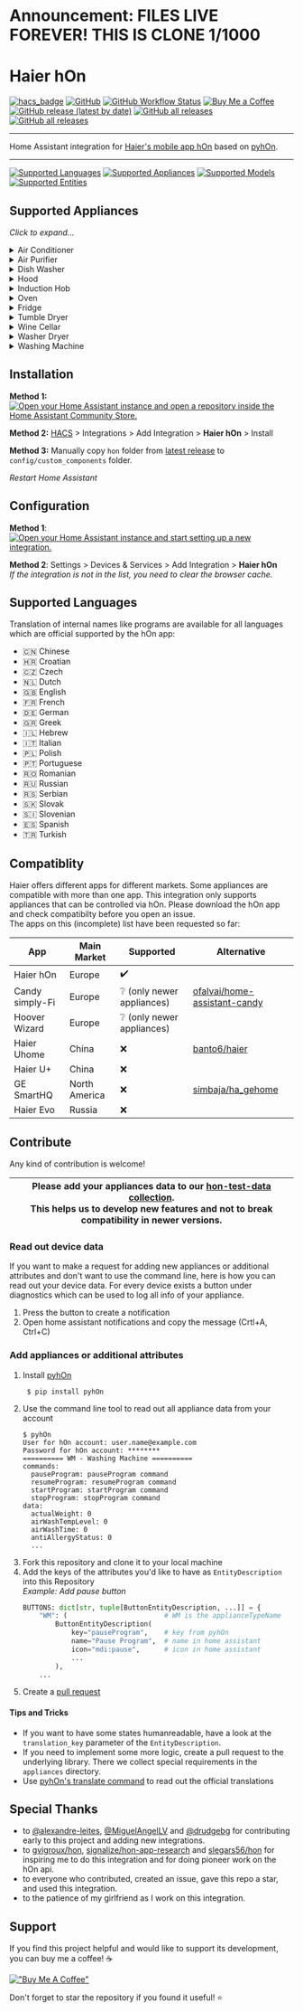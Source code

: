 # Announcement: FILES LIVE FOREVER! THIS IS CLONE 1/1000

# Haier hOn
[![hacs_badge](https://img.shields.io/badge/hacs-Default-41BDF5.svg)](https://hacs.xyz)
[![GitHub](https://img.shields.io/github/license/Andre0512/hon?color=red)](https://github.com/Andre0512/hon/blob/main/LICENSE)
[![GitHub Workflow Status](https://img.shields.io/github/actions/workflow/status/Andre0512/hon/python_check.yml?branch=main&label=checks)](https://github.com/Andre0512/hon/actions/workflows/python_check.yml)
[![Buy Me a Coffee](https://img.shields.io/badge/Buy%20Me%20a%20Coffee-donate-orange.svg)](https://www.buymeacoffee.com/andre0512)  
[![GitHub release (latest by date)](https://img.shields.io/github/v/release/Andre0512/hon?color=green)](https://github.com/Andre0512/hon/releases/latest)
[![GitHub all releases](https://img.shields.io/github/downloads/Andre0512/hon/latest/total?color=blue&label=downloads)](https://tooomm.github.io/github-release-stats/?username=Andre0512&repository=hon)
[![GitHub all releases](https://img.shields.io/github/downloads/Andre0512/hon/total?color=blue&label=total%20downloads)](https://tooomm.github.io/github-release-stats/?username=Andre0512&repository=hon)

---

Home Assistant integration for [Haier's mobile app hOn](https://hon-smarthome.com/) based on [pyhOn](https://github.com/Andre0512/pyhon).

---

[![Supported Languages](https://img.shields.io/badge/Languages-19-royalblue)](https://github.com/Andre0512/hon#supported-languages)
[![Supported Appliances](https://img.shields.io/badge/Appliances-11-forestgreen)](https://github.com/Andre0512/hon#supported-appliances)
[![Supported Models](https://img.shields.io/badge/Models-127-yellowgreen)](https://github.com/Andre0512/hon#supported-appliances)
[![Supported Entities](https://img.shields.io/badge/Entities-317-crimson)](https://github.com/Andre0512/hon#supported-appliances)  

## Supported Appliances
_Click to expand..._

<details>
<summary>Air Conditioner</summary>

### Air Conditioner Example
![Air Conditioner](assets/example_ac.png)

### Supported Air Conditioner models
Support has been confirmed for these **22 models**, but many more will work. Please add already supported devices [with this form to complete the list](https://forms.gle/bTSD8qFotdZFytbf8).

#### Haier
- AD105S2SM3FA
- AD71S2SM3FA(H)
- AS07TS4HRA-M
- AS07TS5HRA
- AS09TS4HRA-M
- AS25PBAHRA
- AS25S2SF1FA
- AS25TADHRA-2
- AS25TEDHRA(M1)
- AS25THMHRA-C
- AS25XCAHRA
- AS35PBAHRA
- AS35S2SF1FA
- AS35S2SF2FA-3
- AS35TADHRA-2
- AS35TAMHRA-C
- AS35TEDHRA(M1)
- AS35XCAHRA
- AS50S2SF1FA
- AS50S2SF2FA-1
- AS50XCAHR

#### Candy
- CY-12TAIN

### Air Conditioner Entities
#### Controls
| Name | Icon | Entity | Key |
| --- | --- | --- | --- |
| 10° Heating | `heat-wave` | `switch` | `10degreeHeatingStatus` |
| Air Conditioner | `air-conditioner` | `climate` | `settings` |
| Echo | `account-voice` | `switch` | `echoStatus` |
| Eco Mode | `sprout` | `switch` | `ecoMode` |
| Eco Pilot | `run` | `select` | `settings.humanSensingStatus` |
| Fan Direction Horizontal | `fan` | `select` | `settings.windDirectionHorizontal` |
| Fan Direction Vertical | `fan` | `select` | `settings.windDirectionVertical` |
| Health Mode | `medication-outline` | `switch` | `healthMode` |
| Night Mode | `bed` | `switch` | `silentSleepStatus` |
| Rapid Mode | `run-fast` | `switch` | `rapidMode` |
| Screen Display | `monitor-small` | `switch` | `screenDisplayStatus` |
| Self Cleaning | `air-filter` | `switch` | `selfCleaningStatus` |
| Self Cleaning 56 | `air-filter` | `switch` | `selfCleaning56Status` |
| Silent Mode | `volume-off` | `switch` | `muteStatus` |
| Target Temperature | `thermometer` | `number` | `settings.tempSel` |
#### Sensors
| Name | Icon | Entity | Key |
| --- | --- | --- | --- |
| Air Temperature Outdoor | `thermometer` | `sensor` | `tempAirOutdoor` |
| Ch2O Cleaning |  | `binary_sensor` | `ch2oCleaningStatus` |
| Coiler Temperature Indoor | `thermometer` | `sensor` | `tempCoilerIndoor` |
| Coiler Temperature Outside | `thermometer` | `sensor` | `tempCoilerOutdoor` |
| Defrost Temperature Outdoor | `thermometer` | `sensor` | `tempDefrostOutdoor` |
| Filter Replacement |  | `binary_sensor` | `filterChangeStatusLocal` |
| In Air Temperature Outdoor | `thermometer` | `sensor` | `tempInAirOutdoor` |
| Indoor Temperature | `thermometer` | `sensor` | `tempIndoor` |
| Machine Status | `information` | `sensor` | `machMode` |
| Outdoor Temperature | `thermometer` | `sensor` | `tempOutdoor` |
| Program |  | `select` | `startProgram.program` |
| Program | `play` | `sensor` | `programName` |
| Selected Temperature | `thermometer` | `sensor` | `tempSel` |

</details>

<details>
<summary>Air Purifier</summary>

### Air Purifier Example
![Air Purifier](assets/example_ap.png)

### Supported Air Purifier models
Support has been confirmed for these **4 models**, but many more will work. Please add already supported devices [with this form to complete the list](https://forms.gle/bTSD8qFotdZFytbf8).

#### Hoover
- HHP30C011
- HHP50CA001
- HHP50CA011
- HHP70CAH011

### Air Purifier Entities
#### Controls
| Name | Icon | Entity | Key |
| --- | --- | --- | --- |
| Aroma Time Off | `scent-off` | `number` | `settings.aromaTimeOff` |
| Aroma Time On | `scent` | `number` | `settings.aromaTimeOn` |
| Diffuser Level | `air-purifier` | `select` | `settings.aromaStatus` |
| Light status |  | `light` | `settings.lightStatus` |
| Lock Status |  | `lock` | `lockStatus` |
| Mode | `play` | `select` | `settings.machMode` |
| Pollen Level | `flower-pollen` | `number` | `settings.pollenLevel` |
| Touch Tone | `account-voice` | `switch` | `touchToneStatus` |
#### Sensors
| Name | Icon | Entity | Key |
| --- | --- | --- | --- |
| Air Quality | `weather-dust` | `sensor` | `airQuality` |
| CO Level |  | `sensor` | `coLevel` |
| Error | `math-log` | `sensor` | `errors` |
| Humidity |  | `sensor` | `humidityIndoor` |
| Main Filter Status | `air-filter` | `sensor` | `mainFilterStatus` |
| On | `power-cycle` | `binary_sensor` | `attributes.parameters.onOffStatus` |
| PM 10 |  | `sensor` | `pm10ValueIndoor` |
| PM 2.5 |  | `sensor` | `pm2p5ValueIndoor` |
| Pre Filter Status | `air-filter` | `sensor` | `preFilterStatus` |
| Temperature |  | `sensor` | `temp` |
| Total Work Time |  | `sensor` | `totalWorkTime` |
| VOC |  | `sensor` | `vocValueIndoor` |
| Wind Speed | `fan` | `sensor` | `windSpeed` |

</details>

<details>
<summary>Dish Washer</summary>

### Dish Washer Example
![Dish Washer](assets/example_dw.png)

### Supported Dish Washer models
Support has been confirmed for these **6 models**, but many more will work. Please add already supported devices [with this form to complete the list](https://forms.gle/bTSD8qFotdZFytbf8).

#### Haier
- XIB 3B2SFS-80
- XIB 6B2D3FB

#### Hoover
- HDPN 4S603PW/E
- HFB 5B2D3FW
- HFB 6B2S3FX

#### Candy
- CF 3C7L0X

### Dish Washer Entities
#### Controls
| Name | Icon | Entity | Key |
| --- | --- | --- | --- |
| Buzzer Disabled | `volume-off` | `switch` | `buzzerDisabled` |
| Dish Washer | `dishwasher` | `switch` | `startProgram` / `stopProgram` |
#### Configs
| Name | Icon | Entity | Key |
| --- | --- | --- | --- |
| Add Dish | `silverware-fork-knife` | `switch` | `startProgram.addDish` |
| Delay time | `timer-plus` | `number` | `startProgram.delayTime` |
| Eco Express | `sprout` | `switch` | `startProgram.ecoExpress` |
| Extra Dry | `hair-dryer` | `switch` | `startProgram.extraDry` |
| Half Load | `fraction-one-half` | `switch` | `startProgram.halfLoad` |
| Open Door | `door-open` | `switch` | `startProgram.openDoor` |
| Program |  | `select` | `startProgram.program` |
| Remaining Time | `timer` | `select` | `startProgram.remainingTime` |
| Temperature | `thermometer` | `select` | `startProgram.temp` |
| Three in One | `numeric-3-box-outline` | `switch` | `startProgram.threeInOne` |
| Water hard | `water` | `number` | `startProgram.waterHard` |
#### Sensors
| Name | Icon | Entity | Key |
| --- | --- | --- | --- |
| Connection |  | `binary_sensor` | `attributes.lastConnEvent.category` |
| Door |  | `binary_sensor` | `doorStatus` |
| Error | `math-log` | `sensor` | `errors` |
| Machine Status | `information` | `sensor` | `machMode` |
| Program | `play` | `sensor` | `programName` |
| Program Phase | `washing-machine` | `sensor` | `prPhase` |
| Remaining Time | `timer` | `sensor` | `remainingTimeMM` |
| Rinse Aid | `spray-bottle` | `binary_sensor` | `rinseAidStatus` |
| Salt | `shaker-outline` | `binary_sensor` | `saltStatus` |

</details>

<details>
<summary>Hood</summary>

### Supported Hood models
Support has been confirmed for these **1 models**, but many more will work. Please add already supported devices [with this form to complete the list](https://forms.gle/bTSD8qFotdZFytbf8).

#### Haier
- HADG6DS46BWIFI

### Hood Entities
#### Controls
| Name | Icon | Entity | Key |
| --- | --- | --- | --- |
| Hood | `hvac` | `switch` | `startProgram` / `stopProgram` |
| Light status |  | `light` | `settings.lightStatus` |
| Wind Speed |  | `fan` | `settings.windSpeed` |
#### Sensors
| Name | Icon | Entity | Key |
| --- | --- | --- | --- |
| Delay time | `clock-start` | `sensor` | `delayTime` |
| Delay time status | `clock-start` | `sensor` | `delayTimeStatus` |
| Errors | `alert-circle` | `sensor` | `errors` |
| Filter Cleaning Alarm Status |  | `sensor` | `filterCleaningAlarmStatus` |
| Filter Cleaning Status |  | `sensor` | `filterCleaningStatus` |
| Last Work Time | `clock-start` | `sensor` | `lastWorkTime` |
| Light Status | `lightbulb` | `sensor` | `lightStatus` |
| Mach Mode |  | `sensor` | `machMode` |
| On / Off Status | `lightbulb` | `sensor` | `onOffStatus` |
| Quick Delay Time Status |  | `sensor` | `quickDelayTimeStatus` |
| RGB Light Color | `lightbulb` | `sensor` | `rgbLightColors` |
| RGB Light Status | `lightbulb` | `sensor` | `rgbLightStatus` |

</details>

<details>
<summary>Induction Hob</summary>

### Supported Induction Hob models
Support has been confirmed for these **3 models**, but many more will work. Please add already supported devices [with this form to complete the list](https://forms.gle/bTSD8qFotdZFytbf8).

#### Haier
- HA2MTSJ68MC
- HAIDSJ63MC

#### Candy
- CIS633SCTTWIFI

### Induction Hob Entities
#### Controls
| Name | Icon | Entity | Key |
| --- | --- | --- | --- |
| Start Program | `pot-steam` | `button` | `startProgram` |
#### Configs
| Name | Icon | Entity | Key |
| --- | --- | --- | --- |
| Power Management | `timelapse` | `number` | `startProgram.powerManagement` |
| Program |  | `select` | `startProgram.program` |
| Temperature | `thermometer` | `number` | `startProgram.temp` |
#### Sensors
| Name | Icon | Entity | Key |
| --- | --- | --- | --- |
| Connection | `wifi` | `binary_sensor` | `attributes.lastConnEvent.category` |
| Error | `math-log` | `sensor` | `errors` |
| Hob Lock |  | `binary_sensor` | `hobLockStatus` |
| Hot Status |  | `binary_sensor` | `hotStatus` |
| On | `power-cycle` | `binary_sensor` | `attributes.parameters.onOffStatus` |
| Pan Status | `pot-mix` | `binary_sensor` | `panStatus` |
| Power | `lightning-bolt` | `sensor` | `power` |
| Program | `play` | `sensor` | `programName` |
| Remaining Time | `timer` | `sensor` | `remainingTimeMM` |
| Temperature | `thermometer` | `sensor` | `temp` |

</details>

<details>
<summary>Oven</summary>

### Oven Example
![Oven](assets/example_ov.png)

### Supported Oven models
Support has been confirmed for these **2 models**, but many more will work. Please add already supported devices [with this form to complete the list](https://forms.gle/bTSD8qFotdZFytbf8).

#### Haier
- HWO60SM2F3XH

#### Hoover
- HSOT3161WG

### Oven Entities
#### Controls
| Name | Icon | Entity | Key |
| --- | --- | --- | --- |
| Oven | `thermometer` | `climate` | `settings.tempSel` |
| Oven | `toaster-oven` | `switch` | `startProgram` / `stopProgram` |
#### Configs
| Name | Icon | Entity | Key |
| --- | --- | --- | --- |
| Delay time | `timer-plus` | `number` | `startProgram.delayTime` |
| Preheat | `thermometer-chevron-up` | `switch` | `startProgram.preheatStatus` |
| Program |  | `select` | `startProgram.program` |
| Program Duration | `timelapse` | `number` | `startProgram.prTime` |
| Target Temperature | `thermometer` | `number` | `startProgram.tempSel` |
#### Sensors
| Name | Icon | Entity | Key |
| --- | --- | --- | --- |
| Connection | `wifi` | `binary_sensor` | `attributes.lastConnEvent.category` |
| On | `power-cycle` | `binary_sensor` | `attributes.parameters.onOffStatus` |
| Program | `play` | `sensor` | `programName` |
| Remaining Time | `timer` | `sensor` | `remainingTimeMM` |
| Start Time | `clock-start` | `sensor` | `delayTime` |
| Temperature | `thermometer` | `sensor` | `temp` |
| Temperature Selected | `thermometer` | `sensor` | `tempSel` |

</details>

<details>
<summary>Fridge</summary>

### Fridge Example
![Fridge](assets/example_ref.png)

### Supported Fridge models
Support has been confirmed for these **11 models**, but many more will work. Please add already supported devices [with this form to complete the list](https://forms.gle/bTSD8qFotdZFytbf8).

#### Haier
- HDPW5620ANPD
- HBW5519ECM
- HDW5620CNPK
- HFW7720ENMB
- HFW7819EWMP
- HSW59F18EIPT
- HTW5620DNMG

#### Hoover
- HOCE7620DX

#### Candy
- CE4T620EB
- CCE4T620EWU
- CCE4T618EW

### Fridge Entities
#### Controls
| Name | Icon | Entity | Key |
| --- | --- | --- | --- |
| Auto-Set Mode | `thermometer-auto` | `switch` | `intelligenceMode` |
| Freezer | `snowflake-thermometer` | `climate` | `settings.tempSelZ2` |
| Freezer Temperature | `thermometer` | `number` | `settings.tempSelZ2` |
| Fridge | `thermometer` | `climate` | `settings.tempSelZ1` |
| Fridge Temperature | `thermometer` | `number` | `settings.tempSelZ1` |
| MyZone | `thermometer` | `climate` | `settings.tempSelZ3` |
| MyZone Temperature | `thermometer` | `number` | `settings.tempSelZ3` |
| Program Start | `play` | `button` | `startProgram` |
| Program Stop | `stop` | `button` | `stopProgram` |
| Super Cool | `snowflake` | `switch` | `quickModeZ1` |
| Super Freeze | `snowflake-variant` | `switch` | `quickModeZ2` |
#### Configs
| Name | Icon | Entity | Key |
| --- | --- | --- | --- |
| Program |  | `select` | `startProgram.program` |
| Zone | `radiobox-marked` | `select` | `startProgram.zone` |
#### Sensors
| Name | Icon | Entity | Key |
| --- | --- | --- | --- |
| Auto-Set Mode | `thermometer-auto` | `binary_sensor` | `intelligenceMode` |
| Door1 Status Freezer | `fridge-bottom` | `binary_sensor` | `doorStatusZ2` |
| Door1 Status Fridge | `fridge-top` | `binary_sensor` | `doorStatusZ1` |
| Door2 Status Freezer | `fridge-bottom` | `binary_sensor` | `door2StatusZ2` |
| Door2 Status Fridge | `fridge-top` | `binary_sensor` | `door2StatusZ1` |
| Error | `math-log` | `sensor` | `errors` |
| Holiday Mode | `palm-tree` | `binary_sensor` | `holidayMode` |
| Humidity Level | `water-outline` | `sensor` | `humidityLevel` |
| Room Humidity | `water-percent` | `sensor` | `humidityEnv` |
| Room Temperature | `home-thermometer-outline` | `sensor` | `tempEnv` |
| Super Cool | `snowflake` | `binary_sensor` | `quickModeZ1` |
| Super Freeze | `snowflake-variant` | `binary_sensor` | `quickModeZ2` |
| Temperature Freezer | `snowflake-thermometer` | `sensor` | `tempZ2` |
| Temperature Fridge | `thermometer` | `sensor` | `tempZ1` |

</details>

<details>
<summary>Tumble Dryer</summary>

### Tumble Dryer Example
![Tumble Dryer](assets/example_td.png)

### Supported Tumble Dryer models
Support has been confirmed for these **22 models**, but many more will work. Please add already supported devices [with this form to complete the list](https://forms.gle/bTSD8qFotdZFytbf8).

#### Haier
- HD80-A3959
- HD90-A3TEAM5
- HD90-A2959
- HD90-A2959S
- HD90-A3959

#### Hoover
- HLE H8A2TE-S
- HLE H9A2TCE-80
- HLE C10DCE-80
- NDE H10A2TCE-80
- NDE H10RA2TCE-80
- NDE H9A2TSBEXS-S
- NDP H9A3TCBEXS-S
- NDP4 H7A2TCBEX-S
- NDPEH9A3TCBEXS-S

#### Candy
- BCTDH7A1TE
- CSOE C10DE-80
- CSOE C10TREX-47
- CSOE H10A2DE-S
- CSOE H9A2DE-S
- ROE H9A2TCE-80
- ROE H9A3TCEX-S
- ROE H10A2TCE-07

### Tumble Dryer Entities
#### Controls
| Name | Icon | Entity | Key |
| --- | --- | --- | --- |
| Pause Tumble Dryer | `pause` | `switch` | `pauseProgram` / `resumeProgram` |
| Tumble Dryer | `tumble-dryer` | `switch` | `startProgram` / `stopProgram` |
#### Configs
| Name | Icon | Entity | Key |
| --- | --- | --- | --- |
| Anti-Crease | `iron` | `switch` | `startProgram.antiCreaseTime` |
| Anti-Crease | `iron` | `switch` | `startProgram.anticrease` |
| Delay time | `timer-plus` | `number` | `startProgram.delayTime` |
| Dry Time |  | `number` | `startProgram.dryTime` |
| Dry Time | `timer` | `select` | `startProgram.dryTimeMM` |
| Dry level | `hair-dryer` | `select` | `startProgram.dryLevel` |
| Program |  | `select` | `startProgram.program` |
| Sterilization | `lotion-plus` | `switch` | `startProgram.sterilizationStatus` |
| Temperature level | `thermometer` | `number` | `startProgram.tempLevel` |
| Tumbling | `refresh-circle` | `switch` | `startProgram.tumblingStatus` |
#### Sensors
| Name | Icon | Entity | Key |
| --- | --- | --- | --- |
| Anti-Crease | `iron` | `binary_sensor` | `anticrease` |
| Connection |  | `binary_sensor` | `attributes.lastConnEvent.category` |
| Door |  | `binary_sensor` | `doorStatus` |
| Dry level | `hair-dryer` | `sensor` | `dryLevel` |
| Error | `math-log` | `sensor` | `errors` |
| Machine Status | `information` | `sensor` | `machMode` |
| Program | `play` | `sensor` | `programName` |
| Program Phase | `washing-machine` | `sensor` | `prPhase` |
| Remaining Time | `timer` | `sensor` | `remainingTimeMM` |
| Start Time | `clock-start` | `sensor` | `delayTime` |
| Temperature level | `thermometer` | `sensor` | `tempLevel` |

</details>

<details>
<summary>Wine Cellar</summary>

### Wine Cellar Example
![Wine Cellar](assets/example_wc.png)

### Supported Wine Cellar models
Support has been confirmed for these **2 models**, but many more will work. Please add already supported devices [with this form to complete the list](https://forms.gle/bTSD8qFotdZFytbf8).

#### Haier
- HWS247FDU1
- HWS42GDAU1

### Wine Cellar Entities
#### Controls
| Name | Icon | Entity | Key |
| --- | --- | --- | --- |
| Light |  | `light` | `settings.lightStatus` |
| Sabbath Mode | `palm-tree` | `switch` | `sabbathStatus` |
| Wine Cellar | `thermometer` | `climate` | `settings.tempSel` |
| Wine Cellar | `thermometer` | `climate` | `settings.tempSelZ2` |
#### Sensors
| Name | Icon | Entity | Key |
| --- | --- | --- | --- |
| Error | `math-log` | `sensor` | `errors` |
| Humidity | `water-percent` | `sensor` | `humidityZ1` |
| Humidity 2 | `water-percent` | `sensor` | `humidityZ2` |
| Program | `play` | `sensor` | `programName` |
| Room Temperature | `home-thermometer-outline` | `sensor` | `tempEnv` |
| Selected Temperature | `thermometer` | `sensor` | `tempSel` |
| Selected Temperature 2 | `thermometer` | `sensor` | `tempSelZ2` |
| Temperature | `thermometer` | `sensor` | `temp` |
| Temperature 2 | `thermometer` | `sensor` | `tempZ2` |

</details>

<details>
<summary>Washer Dryer</summary>

### Washer Dryer Example
![Washer Dryer](assets/example_wd.png)

### Supported Washer Dryer models
Support has been confirmed for these **15 models**, but many more will work. Please add already supported devices [with this form to complete the list](https://forms.gle/bTSD8qFotdZFytbf8).

#### Haier
- HWD100-B14978
- HWD100-B14979
- HWD100-B14959U1
- HWD80-B14979U1

#### Hoover
- H7D 4128MBC-S
- HD 4106AMC/1-80
- HD 485AMBB/1-S
- HD 495AMC/1-S
- HDB 5106AMC/1-80
- HDD4106AMBCR-80
- HDQ 496AMBS/1-S
- HDP 4149AMBC/1-S
- HWPS4954DAMR-11

#### Candy
- RPW41066BWMR/1-S
- RPW4966BWMR/1-S

### Washer Dryer Entities
#### Controls
| Name | Icon | Entity | Key |
| --- | --- | --- | --- |
| Auto Dose Detergent | `cup` | `switch` | `autoDetergentStatus` |
| Auto Dose Softener | `teddy-bear` | `switch` | `autoSoftenerStatus` |
| Pause Washer Dryer | `pause` | `switch` | `pauseProgram` / `resumeProgram` |
| Washer Dryer | `washing-machine` | `switch` | `startProgram` / `stopProgram` |
| Water hard | `water` | `number` | `settings.waterHard` |
#### Configs
| Name | Icon | Entity | Key |
| --- | --- | --- | --- |
| Acqua Plus | `water-plus` | `switch` | `startProgram.acquaplus` |
| Anti-Crease | `iron` | `switch` | `startProgram.anticrease` |
| Anti-Crease | `iron` | `switch` | `startProgram.antiCreaseTime` |
| Auto Dose Detergent | `cup` | `switch` | `startProgram.autoDetergentStatus` |
| Auto Dose Softener | `teddy-bear` | `switch` | `startProgram.autoSoftenerStatus` |
| Delay Status | `timer-check` | `switch` | `startProgram.delayStatus` |
| Delay Time | `timer-plus` | `number` | `startProgram.delayTime` |
| Dirty level | `liquid-spot` | `select` | `startProgram.dirtyLevel` |
| Dry Time |  | `number` | `startProgram.dryTime` |
| Dry Time | `timer` | `select` | `startProgram.dryTimeMM` |
| Dry level | `hair-dryer` | `select` | `startProgram.dryLevel` |
| Extra Rinse 1 | `numeric-1-box-multiple-outline` | `switch` | `startProgram.extraRinse1` |
| Extra Rinse 2 | `numeric-2-box-multiple-outline` | `switch` | `startProgram.extraRinse2` |
| Extra Rinse 3 | `numeric-3-box-multiple-outline` | `switch` | `startProgram.extraRinse3` |
| Good Night | `weather-night` | `switch` | `startProgram.goodNight` |
| Hygiene | `lotion-plus` | `switch` | `startProgram.hygiene` |
| Keep Fresh | `refresh-circle` | `switch` | `startProgram.permanentPressStatus` |
| Main Wash Time | `clock-start` | `number` | `startProgram.mainWashTime` |
| Prewash | `tshirt-crew` | `switch` | `startProgram.prewash` |
| Program |  | `select` | `startProgram.program` |
| Rinse Iterations | `rotate-right` | `number` | `startProgram.rinseIterations` |
| Soak Prewash Selection | `tshirt-crew` | `switch` | `startProgram.haier_SoakPrewashSelection` |
| Spin speed | `numeric` | `select` | `startProgram.spinSpeed` |
| Stain Type | `liquid-spot` | `select` | `startProgram.extendedStainType` |
| Steam level | `weather-dust` | `select` | `startProgram.steamLevel` |
| Sterilization | `lotion-plus` | `switch` | `startProgram.sterilizationStatus` |
| Temperature | `thermometer` | `select` | `startProgram.temp` |
| Temperature level | `thermometer` | `number` | `startProgram.tempLevel` |
| Tumbling | `refresh-circle` | `switch` | `startProgram.tumblingStatus` |
| Water hard | `water` | `number` | `startProgram.waterHard` |
| lang |  | `number` | `startProgram.lang` |
#### Sensors
| Name | Icon | Entity | Key |
| --- | --- | --- | --- |
| Acqua Plus | `water-plus` | `binary_sensor` | `acquaplus` |
| Anti-Crease | `iron` | `binary_sensor` | `anticrease` |
| Current Electricity Used | `lightning-bolt` | `sensor` | `currentElectricityUsed` |
| Current Temperature | `thermometer` | `sensor` | `temp` |
| Current Water Used | `water` | `sensor` | `currentWaterUsed` |
| Dirty level | `liquid-spot` | `sensor` | `dirtyLevel` |
| Door |  | `binary_sensor` | `doorStatus` |
| Door Lock |  | `binary_sensor` | `doorLockStatus` |
| Dry level | `hair-dryer` | `sensor` | `dryLevel` |
| Error | `math-log` | `sensor` | `errors` |
| Extra Rinse 1 | `numeric-1-box-multiple-outline` | `binary_sensor` | `extraRinse1` |
| Extra Rinse 2 | `numeric-2-box-multiple-outline` | `binary_sensor` | `extraRinse2` |
| Extra Rinse 3 | `numeric-3-box-multiple-outline` | `binary_sensor` | `extraRinse3` |
| Good Night Mode | `weather-night` | `binary_sensor` | `goodNight` |
| Machine Status | `information` | `sensor` | `machMode` |
| Pre Wash | `tshirt-crew` | `binary_sensor` | `prewash` |
| Program | `play` | `sensor` | `programName` |
| Program Phase | `washing-machine` | `sensor` | `prPhase` |
| Remaining Time | `timer` | `sensor` | `remainingTimeMM` |
| Remote Control | `remote` | `binary_sensor` | `attributes.lastConnEvent.category` |
| Spin Speed | `speedometer` | `sensor` | `spinSpeed` |
| Stain Type | `liquid-spot` | `sensor` | `stainType` |
| Start Time | `clock-start` | `sensor` | `delayTime` |
| Steam level | `weather-dust` | `sensor` | `steamLevel` |
| Temperature level | `thermometer` | `sensor` | `tempLevel` |
| Total Power |  | `sensor` | `totalElectricityUsed` |
| Total Wash Cycle | `counter` | `sensor` | `totalWashCycle` |
| Total Water |  | `sensor` | `totalWaterUsed` |

</details>

<details>
<summary>Washing Machine</summary>

### Washing Machine Example
![Washing Machine](assets/example_wm.png)

### Supported Washing Machine models
Support has been confirmed for these **39 models**, but many more will work. Please add already supported devices [with this form to complete the list](https://forms.gle/bTSD8qFotdZFytbf8).

#### Haier
- HW80-B14959TU1
- HW80-B14959S8U1S
- HW80-B14979TU1
- HW90-B145XLINEDE
- HW90-B14959U1
- HW90-B14959S8U1
- HW90-B14TEAM5
- HW90G-BD14979UD
- HW100-B14959U1
- HW110-14979

#### Hoover
- H5WPB447AMBC/1-S
- H7W 412MBCR-80
- H7W 610AMBC-80
- H7W4 48MBC-S
- HLWPS495TAMBE-11
- HPS484DAMB7/1-11
- HW 28AMBS/1-S
- HW 410AMBCB/1-80
- HW 411AMBCB/1-80
- HW 48AMC/1-S
- HW 49AMC/1-80
- HW 68AMC/1-80
- HW4 37AMBS/1-S
- HW4 37XMBB/1-S
- HWB 410AMC/1-80
- HWB 414AMC/1-80
- HWE 49AMBS/1-S
- HWP 48AMBCR/1-S
- HWP 610AMBC/1-S
- HWPD 69AMBC/1-S
- HWPDQ49AMBC/1-S
- HWPD 610AMBC/1-S

#### Candy
- CO4 107T1/2-07
- CBWO49TWME-S
- RO14126DWMST-S
- RO441286DWMC4-07
- RO4H7A2TEX-S
- ROW42646DWMC-07
- RP 696BWMRR/1-S

### Washing Machine Entities
#### Controls
| Name | Icon | Entity | Key |
| --- | --- | --- | --- |
| Auto Dose Detergent | `cup` | `switch` | `autoDetergentStatus` |
| Auto Dose Softener | `teddy-bear` | `switch` | `autoSoftenerStatus` |
| Pause Washing Machine | `pause` | `switch` | `pauseProgram` / `resumeProgram` |
| Washing Machine | `washing-machine` | `switch` | `startProgram` / `stopProgram` |
| Water hard | `water` | `number` | `settings.waterHard` |
#### Configs
| Name | Icon | Entity | Key |
| --- | --- | --- | --- |
| Acqua Plus | `water-plus` | `switch` | `startProgram.acquaplus` |
| Anti-Crease | `iron` | `switch` | `startProgram.anticrease` |
| Auto Dose Detergent | `cup` | `switch` | `startProgram.autoDetergentStatus` |
| Auto Dose Softener | `teddy-bear` | `switch` | `startProgram.autoSoftenerStatus` |
| Delay Status | `timer-check` | `switch` | `startProgram.delayStatus` |
| Delay Time | `timer-plus` | `number` | `startProgram.delayTime` |
| Dirty level | `liquid-spot` | `select` | `startProgram.dirtyLevel` |
| Extra Rinse 1 | `numeric-1-box-multiple-outline` | `switch` | `startProgram.extraRinse1` |
| Extra Rinse 2 | `numeric-2-box-multiple-outline` | `switch` | `startProgram.extraRinse2` |
| Extra Rinse 3 | `numeric-3-box-multiple-outline` | `switch` | `startProgram.extraRinse3` |
| Good Night | `weather-night` | `switch` | `startProgram.goodNight` |
| Hygiene | `lotion-plus` | `switch` | `startProgram.hygiene` |
| Keep Fresh | `refresh-circle` | `switch` | `startProgram.permanentPressStatus` |
| Main Wash Time | `clock-start` | `number` | `startProgram.mainWashTime` |
| Prewash | `tshirt-crew` | `switch` | `startProgram.prewash` |
| Program |  | `select` | `startProgram.program` |
| Rinse Iterations | `rotate-right` | `number` | `startProgram.rinseIterations` |
| Soak Prewash Selection | `tshirt-crew` | `switch` | `startProgram.haier_SoakPrewashSelection` |
| Spin speed | `numeric` | `select` | `startProgram.spinSpeed` |
| Stain Type | `liquid-spot` | `select` | `startProgram.extendedStainType` |
| Steam level | `weather-dust` | `select` | `startProgram.steamLevel` |
| Temperature | `thermometer` | `select` | `startProgram.temp` |
| Water hard | `water` | `number` | `startProgram.waterHard` |
| lang |  | `number` | `startProgram.lang` |
#### Sensors
| Name | Icon | Entity | Key |
| --- | --- | --- | --- |
| Acqua Plus | `water-plus` | `binary_sensor` | `acquaplus` |
| Current Electricity Used | `lightning-bolt` | `sensor` | `currentElectricityUsed` |
| Current Temperature | `thermometer` | `sensor` | `temp` |
| Current Water Used | `water` | `sensor` | `currentWaterUsed` |
| Dirty level | `liquid-spot` | `sensor` | `dirtyLevel` |
| Door |  | `binary_sensor` | `doorStatus` |
| Door Lock |  | `binary_sensor` | `doorLockStatus` |
| Error | `math-log` | `sensor` | `errors` |
| Extra Rinse 1 | `numeric-1-box-multiple-outline` | `binary_sensor` | `extraRinse1` |
| Extra Rinse 2 | `numeric-2-box-multiple-outline` | `binary_sensor` | `extraRinse2` |
| Extra Rinse 3 | `numeric-3-box-multiple-outline` | `binary_sensor` | `extraRinse3` |
| Good Night Mode | `weather-night` | `binary_sensor` | `goodNight` |
| Machine Status | `information` | `sensor` | `machMode` |
| Pre Wash | `tshirt-crew` | `binary_sensor` | `prewash` |
| Program | `play` | `sensor` | `programName` |
| Program Phase | `washing-machine` | `sensor` | `prPhase` |
| Remaining Time | `timer` | `sensor` | `remainingTimeMM` |
| Remote Control | `remote` | `binary_sensor` | `attributes.lastConnEvent.category` |
| Spin Speed | `speedometer` | `sensor` | `spinSpeed` |
| Stain Type | `liquid-spot` | `sensor` | `stainType` |
| Steam level | `weather-dust` | `sensor` | `steamLevel` |
| Total Power |  | `sensor` | `totalElectricityUsed` |
| Total Wash Cycle | `counter` | `sensor` | `totalWashCycle` |
| Total Water |  | `sensor` | `totalWaterUsed` |

</details>


## Installation
**Method 1:** [![Open your Home Assistant instance and open a repository inside the Home Assistant Community Store.](https://my.home-assistant.io/badges/hacs_repository.svg)](https://my.home-assistant.io/redirect/hacs_repository/?owner=Andre0512&repository=hon&category=integration)

**Method 2:** [HACS](https://hacs.xyz/) > Integrations > Add Integration > **Haier hOn** > Install  

**Method 3:** Manually copy `hon` folder from [latest release](https://github.com/Andre0512/hon/releases/latest) to `config/custom_components` folder.

_Restart Home Assistant_

## Configuration

**Method 1**: [![Open your Home Assistant instance and start setting up a new integration.](https://my.home-assistant.io/badges/config_flow_start.svg)](https://my.home-assistant.io/redirect/config_flow_start/?domain=hon)

**Method 2**: Settings > Devices & Services > Add Integration > **Haier hOn**  
_If the integration is not in the list, you need to clear the browser cache._

## Supported Languages
Translation of internal names like programs are available for all languages which are official supported by the hOn app:
* 🇨🇳 Chinese
* 🇭🇷 Croatian
* 🇨🇿 Czech
* 🇳🇱 Dutch
* 🇬🇧 English
* 🇫🇷 French
* 🇩🇪 German
* 🇬🇷 Greek
* 🇮🇱 Hebrew
* 🇮🇹 Italian
* 🇵🇱 Polish
* 🇵🇹 Portuguese
* 🇷🇴 Romanian
* 🇷🇺 Russian
* 🇷🇸 Serbian
* 🇸🇰 Slovak
* 🇸🇮 Slovenian
* 🇪🇸 Spanish
* 🇹🇷 Turkish

## Compatiblity
Haier offers different apps for different markets. Some appliances are compatible with more than one app. This integration only supports appliances that can be controlled via hOn. Please download the hOn app and check compatibilty before you open an issue.   
The apps on this (incomplete) list have been requested so far:

| App             | Main Market   | Supported                               | Alternative                                                                     |
|-----------------|---------------|-----------------------------------------|---------------------------------------------------------------------------------|
| Haier hOn       | Europe        | :heavy_check_mark:                      |                                                                                 |
| Candy simply-Fi | Europe        | :grey_question: (only newer appliances) | [ofalvai/home-assistant-candy](https://github.com/ofalvai/home-assistant-candy) |
| Hoover Wizard   | Europe        | :grey_question: (only newer appliances) |                                                                                 |
| Haier Uhome     | China         | :x:                                     | [banto6/haier](https://github.com/banto6/haier)                                 |
| Haier U+        | China         | :x:                                     |                                                                                 |
| GE SmartHQ      | North America | :x:                                     | [simbaja/ha_gehome](https://github.com/simbaja/ha_gehome)                       |   
| Haier Evo       | Russia        | :x:                                     |                                                                                 |

## Contribute
Any kind of contribution is welcome!


| Please add your appliances data to our [hon-test-data collection](https://github.com/Andre0512/hon-test-data). <br/>This helps us to develop new features and not to break compatibility in newer versions. |
|-------------------------------------------------------------------------------------------------------------------------------------------------------------------------------------------------------------|


### Read out device data
If you want to make a request for adding new appliances or additional attributes and don't want to use the command line, here is how you can read out your device data.
For every device exists a button under diagnostics which can be used to log all info of your appliance.
1. Press the button to create a notification
2. Open home assistant notifications and copy the message (Crtl+A, Ctrl+C)
### Add appliances or additional attributes
1. Install [pyhOn](https://github.com/Andre0512/pyhOn)
   ```commandline
    $ pip install pyhOn
    ```
2. Use the command line tool to read out all appliance data from your account
    ```commandline
    $ pyhOn
    User for hOn account: user.name@example.com
    Password for hOn account: ********
    ========== WM - Washing Machine ==========
    commands:
      pauseProgram: pauseProgram command
      resumeProgram: resumeProgram command
      startProgram: startProgram command
      stopProgram: stopProgram command
    data:
      actualWeight: 0
      airWashTempLevel: 0
      airWashTime: 0
      antiAllergyStatus: 0
      ...
    ```
3. Fork this repository and clone it to your local machine
4. Add the keys of the attributes you'd like to have as `EntityDescription` into this Repository  
   _Example: Add pause button_
    ```python
    BUTTONS: dict[str, tuple[ButtonEntityDescription, ...]] = {
        "WM": (                        # WM is the applianceTypeName
            ButtonEntityDescription(
                key="pauseProgram",    # key from pyhOn
                name="Pause Program",  # name in home assistant
                icon="mdi:pause",      # icon in home assistant
                ...
            ),
        ...
    ```
5. Create a [pull request](https://github.com/Andre0512/hon/pulls)

#### Tips and Tricks
- If you want to have some states humanreadable, have a look at the `translation_key` parameter of the `EntityDescription`.
- If you need to implement some more logic, create a pull request to the underlying library. There we collect special requirements in the `appliances` directory.
- Use [pyhOn's translate command](https://github.com/Andre0512/pyhOn#translation) to read out the official translations

## Special Thanks
- to [@alexandre-leites](https://github.com/alexandre-leites), [@MiguelAngelLV](https://github.com/MiguelAngelLV) and [@drudgebg](https://github.com/drudgebg) for contributing early to this project and adding new integrations.
- to [gvigroux/hon](https://github.com/gvigroux/hon), [signalize/hon-app-research](https://github.com/signalize/hon-app-research) and [slegars56/hon](https://github.com/slegars56/hon) for inspiring me to do this integration and for doing pioneer work on the hOn api.
- to everyone who contributed, created an issue, gave this repo a star, and used this integration.
- to the patience of my girlfriend as I work on this integration.

## Support
If you find this project helpful and would like to support its development, you can buy me a coffee! ☕

[!["Buy Me A Coffee"](https://www.buymeacoffee.com/assets/img/custom_images/orange_img.png)](https://www.buymeacoffee.com/andre0512)

Don't forget to star the repository if you found it useful! ⭐
